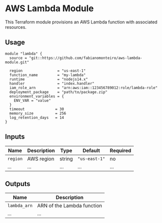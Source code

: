 # AWS Lambda Module

This Terraform module provisions an AWS Lambda function with associated resources.

## Usage

```hcl
module "lambda" {
  source = "git::https://github.com/fabianomonteiro/aws-lambda-module.git"

  region                = "us-east-1"
  function_name         = "my-lambda"
  runtime               = "nodejs14.x"
  handler               = "index.handler"
  iam_role_arn          = "arn:aws:iam::123456789012:role/lambda-role"
  deployment_package    = "path/to/package.zip"
  environment_variables = {
    ENV_VAR = "value"
  }
  timeout              = 30
  memory_size          = 256
  log_retention_days   = 14
}
```

## Inputs

| Name                 | Description                          | Type   | Default       | Required |
|----------------------|--------------------------------------|--------|---------------|----------|
| `region`             | AWS region                          | string | `"us-east-1"` | no       |
| ...                  | ...                                  | ...    | ...           | ...      |

## Outputs

| Name                 | Description                          |
|----------------------|--------------------------------------|
| `lambda_arn`         | ARN of the Lambda function          |
| ...                  | ...                                  |